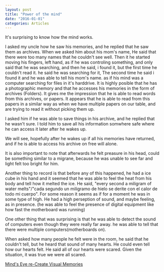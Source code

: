 ```yaml
---
layout: post
title: "Power of the mind"
date: "2016-01-01"
categories: Articles
---
```


It's surprising to know how the mind works.

I asked my uncle how he saw his memories, and he replied that he saw them as archives. When we asked him about his mom's name, He said that there were too many names that he couldn't see well. Then it he started moving his fingers, left hand, as if he was controling something, and only said that he was searching, and then he said, i found it, but the first time he couldn't read it. he said he was searching for it, The second time he said i found it and he was able to tell his mom's name. as if his mind was a computer searching for files in it's harddrive. It is highly posible that he has a photographic memory and that he accesses his memories in the form of archives (Folders). It gives me the impression that he is able to read words from this archives, or papers. It appears that he is able to read from this papers in a similar way as when we have multiple papers on our table, and are trying to read it without picking them up.

I asked him if he was able to save things in his archive, and he replied that he wasn't sure. I told him to save all his information somwhere safe where he can access it later after he wakes up.

We will see, hopefully after he wakes up if all his memories have returned, and if he is able to access his archive on free will alone.

It is also important to note that afterwards he felt preasure in his head, could be something similar to a migrane, because he was unable to see far and light felt too bright for him.

Another thing to record is that before any of this happened, he had a ice cube in his hand and it seemed that he was able to feel the heat from his body and tell how it melted the ice. He said, "every second a miligram of water melts"/"cada segundo un miligramo de hielo se derite con el calor de todo mi cuerpo". For some reason it seems as if for a moment he was in some type of high. He had a high perseption of sound, and maybe feeling, as in presence. (he was able to feel the presence of digital equipment like how fast the motherboard was running)

One other thing that was surprising is that he was able to detect the sound of computers even though they were really far away. he was able to tell that there were multiple computers(motherboards on).

When asked how many people he felt were in the room, he said that he couldn't tell, but he heard that sound of many hearts. He could even tell how our hearts felt. He said all of our hearts were scared. Given the situation, it was true we were all scared.

[Mind's Eye re-Create Visual Memories][65afae23]

  [65afae23]: http://news.harvard.edu/gazette/1999/04.15/magnetism.html "Mind's Eye re-Create Visual Memories"

